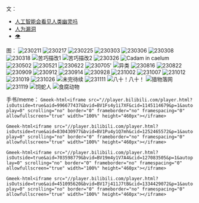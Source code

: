 文：
- [人工智能会看见人类幽灵吗](https://brokenlightsss.github.io/post/ren-gong-zhi-neng-hui-kan-jian-ren-lei-you-ling-ma.html)
- [人为漏洞](https://brokenlightsss.github.io/post/ren-wei-lou-dong.html)
- [👁️](https://brokenlightsss.github.io/post/%F0%9F%91%81%EF%B8%8F.html)

图：
![230211](https://github.com/BrokenLightsss/BrokenLightsss.github.io/assets/174887552/d764aea8-a624-438c-a7ed-fe53947308a4)
![230217](https://github.com/BrokenLightsss/BrokenLightsss.github.io/assets/174887552/7b39d0b0-49f7-4f7f-8b53-084ebe505eb0)
![230225](https://github.com/BrokenLightsss/BrokenLightsss.github.io/assets/174887552/680a70b8-9970-4610-ad7c-d6661a9202e4)
![230303](https://github.com/BrokenLightsss/BrokenLightsss.github.io/assets/174887552/6a27642a-41db-4cf1-8306-15f2bfc41a49)
![230306](https://github.com/BrokenLightsss/BrokenLightsss.github.io/assets/174887552/9fc8cab3-9e8b-436e-a7eb-722c0e0966e6)
![230308](https://github.com/BrokenLightsss/BrokenLightsss.github.io/assets/174887552/2699e523-71c5-4dc1-8711-1b47287aa549)
![230318](https://github.com/BrokenLightsss/BrokenLightsss.github.io/assets/174887552/914f38fb-8db8-4149-8371-aefeb292f06c)
![苦巧描改1](https://github.com/BrokenLightsss/BrokenLightsss.github.io/assets/174887552/0e973553-3f29-48d7-be98-de5c4d3370e8)
![苦巧描改2](https://github.com/BrokenLightsss/BrokenLightsss.github.io/assets/174887552/6038e4c1-522b-41ce-b79d-54b2381b4552)
![230326](https://github.com/BrokenLightsss/BrokenLightsss.github.io/assets/174887552/735b7647-28e3-411d-98ef-ed40b51d609a)
![Cadam in caelum](https://github.com/BrokenLightsss/BrokenLightsss.github.io/assets/174887552/2450018c-b274-463e-97b5-f8ccf629226f)
![230502](https://github.com/BrokenLightsss/BrokenLightsss.github.io/assets/174887552/abea7926-fe07-47fd-8d6d-ac6536695794)
![230521](https://github.com/BrokenLightsss/BrokenLightsss.github.io/assets/174887552/7dd9a9d3-2f24-41fd-9dbb-1e50f2160e3e)
![230622](https://github.com/BrokenLightsss/BrokenLightsss.github.io/assets/174887552/884ae9d0-e36e-446f-9357-988dec95e02b)
![230705'](https://github.com/BrokenLightsss/BrokenLightsss.github.io/assets/174887552/81d41e27-0c51-4f7c-a45f-b633f00321c1)
![异类](https://github.com/BrokenLightsss/BrokenLightsss.github.io/assets/174887552/5b2e4070-c2f7-488d-a24e-359cd80b911a)
![230816](https://github.com/BrokenLightsss/BrokenLightsss.github.io/assets/174887552/eb64cdad-a39f-404e-ac79-de018890e3d1)
![230822](https://github.com/BrokenLightsss/BrokenLightsss.github.io/assets/174887552/08620fbd-ab01-4900-af5d-b066bb05964a)
![230909](https://github.com/BrokenLightsss/BrokenLightsss.github.io/assets/174887552/14215e95-890e-4704-bc1a-4e1127b075bb)
![230912](https://github.com/BrokenLightsss/BrokenLightsss.github.io/assets/174887552/d8c7cc0b-acf6-4609-bb35-1ebaa48f54e5)
![230914](https://github.com/BrokenLightsss/BrokenLightsss.github.io/assets/174887552/a03baba6-c150-402b-ac6c-4963b2a5002d)
![230928](https://github.com/BrokenLightsss/BrokenLightsss.github.io/assets/174887552/8cc5c4f1-a2ff-4d36-96c0-5fb0f9a15e30)
![231002](https://github.com/BrokenLightsss/BrokenLightsss.github.io/assets/174887552/19496927-a18e-4af9-931d-913cfb31a1ee)
![231007](https://github.com/BrokenLightsss/BrokenLightsss.github.io/assets/174887552/850ae4e8-404e-4f54-a99d-4bc5b8d26d1b)
![231012](https://github.com/BrokenLightsss/BrokenLightsss.github.io/assets/174887552/9e2a9249-bccc-4b41-a814-bc919091ab4e)
![231019](https://github.com/BrokenLightsss/BrokenLightsss.github.io/assets/174887552/881319e5-5546-4925-b5be-40619e0acb2d)
![231026](https://github.com/BrokenLightsss/BrokenLightsss.github.io/assets/174887552/1bb8d26a-dff8-43d6-bf6a-c8f04fbcfb5f)
![未完待续](https://github.com/BrokenLightsss/BrokenLightsss.github.io/assets/174887552/2064a350-9025-4d18-af40-bc606f23c5a9)
![231111](https://github.com/BrokenLightsss/BrokenLightsss.github.io/assets/174887552/91114e1c-84c7-4e0e-9bac-942d6a48f0dd)
![八十！八十！](https://github.com/BrokenLightsss/BrokenLightsss.github.io/assets/174887552/9e3bdc9d-70a0-48c0-a308-c0437aa889c7)
![猎物落网](https://github.com/BrokenLightsss/BrokenLightsss.github.io/assets/174887552/719ea33a-83c3-448b-90f3-6b05a497092e)
![231119](https://github.com/BrokenLightsss/BrokenLightsss.github.io/assets/174887552/f07a4ba0-2299-4422-a526-8a77b54d5772)
![饲蛇人](https://github.com/BrokenLightsss/BrokenLightsss.github.io/assets/174887552/f10cc700-f2bf-4c6b-9a38-ef78327c4ad7)
![食腐动物](https://github.com/BrokenLightsss/BrokenLightsss.github.io/assets/174887552/8a7f235f-b023-4c5e-be12-f6988e1ac89e)

手书/meme：
`Gmeek-html<iframe src="//player.bilibili.com/player.html?isOutside=true&aid=996677437&bvid=BV1Fs4y1i7XF&cid=1145114679&p=1&autoplay=0" scrolling="no" border="0" frameborder="no" framespacing="0" allowfullscreen="true" width="100%" height="460px"></iframe>`

`Gmeek-html<iframe src="//player.bilibili.com/player.html?isOutside=true&aid=830430977&bvid=BV1Pu4y1Q7mh&cid=1252465572&p=1&autoplay=0" scrolling="no" border="0" frameborder="no" framespacing="0" allowfullscreen="true" width="100%" height="460px"></iframe>`

`Gmeek-html<iframe src="//player.bilibili.com/player.html?isOutside=true&aid=703598779&bvid=BV19m4y1V7A4&cid=127083505&p=1&autoplay=0" scrolling="no" border="0" frameborder="no" framespacing="0" allowfullscreen="true" width="100%" height="460px"></iframe>`

`Gmeek-html<iframe src="//player.bilibili.com/player.html?isOutside=true&aid=451095620&bvid=BV17j411J7tB&cid=1334429072&p=1&autoplay=0" scrolling="no" border="0" frameborder="no" framespacing="0" allowfullscreen="true" width="100%" height="460px"></iframe>`
